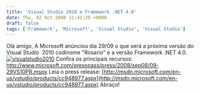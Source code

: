 ```yaml
---
title: 'Visual Studio 2010 e Framework .NET 4.0'
date: Thu, 02 Oct 2008 11:41:29 +0000
draft: false
tags: ['Framework', 'Microsoft', 'Visual Studio', 'Visual Studio']
---
```


Olá amigo, A Microsoft anúnciou dia 29/09 o que será a próxima versão do Visual Studio  2010 codinome "Rosario" e a versão Framework .NET 4.0. [![](https://raphaelcardoso.com.br/wp-content/uploads/2008/10/visualstudio2010-1-300x200.jpg "visualstudio2010")](https://raphaelcardoso.com.br/wp-content/uploads/2008/10/visualstudio2010-1.jpg) Confira os principais recursos: http://www.microsoft.com/presspass/press/2008/sep08/09-29VS10PR.mspx Leia o press release: [http://msdn.microsoft.com/en-us/vstudio/products/cc948977.aspx](http://msdn.microsoft.com/en-us/vstudio/products/cc948977.aspx) Abraço!